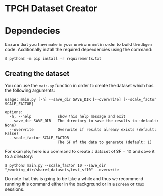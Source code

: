 # TPCH Dataset Creator

# Dependecies

Ensure that you have `make` in your environment in order to build the `dbgen` code. Additionally install the required dependencies using the command:
```
$ python3 -m pip install -r requirements.txt
```


## Creating the dataset

You can use the `main.py` function in order to create the dataset which has the following arguments:
```
usage: main.py [-h] --save_dir SAVE_DIR [--overwrite] [--scale_factor SCALE_FACTOR]

options:
  -h, --help            show this help message and exit
  --save_dir SAVE_DIR   The directory to save the results to (default: None)
  --overwrite           Overwrite if results already exists (default: False)
  --scale_factor SCALE_FACTOR
                        The SF of the data to generate (default: 1)
```

For example, here is a command to create a dataset of SF = 10 and save it to a directory:
```
$ python3 main.py --scale_factor 10 --save_dir "/working_dir/shared_datasets/test_sf10" --overwrite
```

Do note that this is going to be take a while and thus we recommend running this command either in the background or in a `screen` or `tmux` sessions.